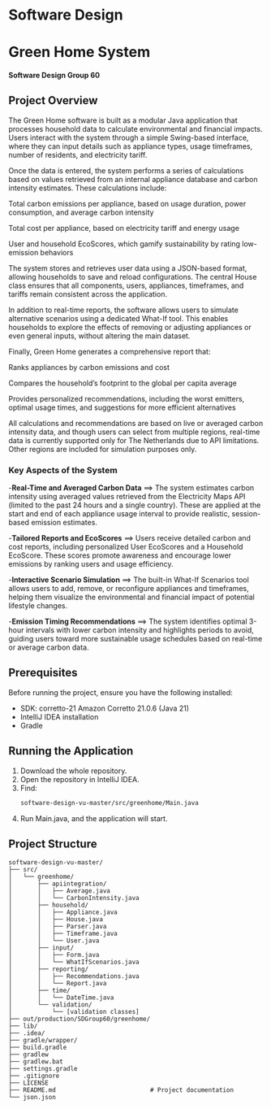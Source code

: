 # Software Design 
# Green Home System

#### Software Design Group 60

## Project Overview
The Green Home software is built as a modular Java application that processes household data to calculate environmental and financial impacts. Users interact with the system through a simple Swing-based interface, where they can input details such as appliance types, usage timeframes, number of residents, and electricity tariff.

Once the data is entered, the system performs a series of calculations based on values retrieved from an internal appliance database and carbon intensity estimates. These calculations include:

Total carbon emissions per appliance, based on usage duration, power consumption, and average carbon intensity

Total cost per appliance, based on electricity tariff and energy usage

User and household EcoScores, which gamify sustainability by rating low-emission behaviors

The system stores and retrieves user data using a JSON-based format, allowing households to save and reload configurations. The central House class ensures that all components, users, appliances, timeframes, and tariffs remain consistent across the application.

In addition to real-time reports, the software allows users to simulate alternative scenarios using a dedicated What-If tool. This enables households to explore the effects of removing or adjusting appliances or even general inputs, without altering the main dataset.

Finally, Green Home generates a comprehensive report that:

Ranks appliances by carbon emissions and cost

Compares the household’s footprint to the global per capita average

Provides personalized recommendations, including the worst emitters, optimal usage times, and suggestions for more efficient alternatives

All calculations and recommendations are based on live or averaged carbon intensity data, and though users can select from multiple regions, real-time data is currently supported only for The Netherlands due to API limitations. Other regions are included for simulation purposes only.


### Key Aspects of the System
-**Real-Time and Averaged Carbon Data** ⟹ The system estimates carbon intensity using averaged values retrieved from the Electricity Maps API (limited to the past 24 hours and a single country). These are applied at the start and end of each appliance usage interval to provide realistic, session-based emission estimates.

-**Tailored Reports and EcoScores** ⟹ Users receive detailed carbon and cost reports, including personalized User EcoScores and a Household EcoScore. These scores promote awareness and encourage lower emissions by ranking users and usage efficiency.

-**Interactive Scenario Simulation** ⟹ The built-in What-If Scenarios tool allows users to add, remove, or reconfigure appliances and timeframes, helping them visualize the environmental and financial impact of potential lifestyle changes.

-**Emission Timing Recommendations** ⟹ The system identifies optimal 3-hour intervals with lower carbon intensity and highlights periods to avoid, guiding users toward more sustainable usage schedules based on real-time or average carbon data.

## Prerequisites
Before running the project, ensure you have the following installed:
- SDK: corretto-21 Amazon Corretto 21.0.6 (Java 21)
- IntelliJ IDEA installation
- Gradle

## Running the Application
1. Download the whole repository.
2. Open the repository in IntelliJ IDEA.
3. Find:
   ```sh
   software-design-vu-master/src/greenhome/Main.java

4. Run Main.java, and the application will start.

## Project Structure
``````
software-design-vu-master/
├── src/
│   └── greenhome/
│       ├── apiintegration/
│       │   ├── Average.java
│       │   └── CarbonIntensity.java
│       ├── household/
│       │   ├── Appliance.java
│       │   ├── House.java
│       │   ├── Parser.java
│       │   ├── Timeframe.java
│       │   └── User.java
│       ├── input/
│       │   ├── Form.java
│       │   └── WhatIfScenarios.java
│       ├── reporting/
│       │   ├── Recommendations.java
│       │   └── Report.java
│       ├── time/
│       │   └── DateTime.java
│       └── validation/
│           └── [validation classes]
├── out/production/SDGroup60/greenhome/
├── lib/
├── .idea/
├── gradle/wrapper/
├── build.gradle
├── gradlew
├── gradlew.bat
├── settings.gradle
├── .gitignore
├── LICENSE
├── README.md                          # Project documentation
└── json.json
``````

